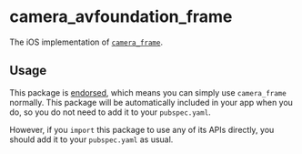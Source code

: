 # camera\_avfoundation\_frame

The iOS implementation of [`camera_frame`][1].

## Usage

This package is [endorsed][2], which means you can simply use `camera_frame`
normally. This package will be automatically included in your app when you do,
so you do not need to add it to your `pubspec.yaml`.

However, if you `import` this package to use any of its APIs directly, you
should add it to your `pubspec.yaml` as usual.

[1]: https://pub.dev/packages/camera_frame
[2]: https://flutter.dev/to/endorsed-federated-plugin